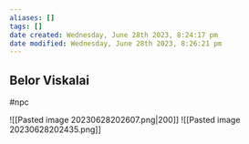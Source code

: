 ```yaml
---
aliases: []
tags: []
date created: Wednesday, June 28th 2023, 8:24:17 pm
date modified: Wednesday, June 28th 2023, 8:26:21 pm
---
```


## Belor Viskalai

#npc

![[Pasted image 20230628202607.png|200]]
![[Pasted image 20230628202435.png]]
